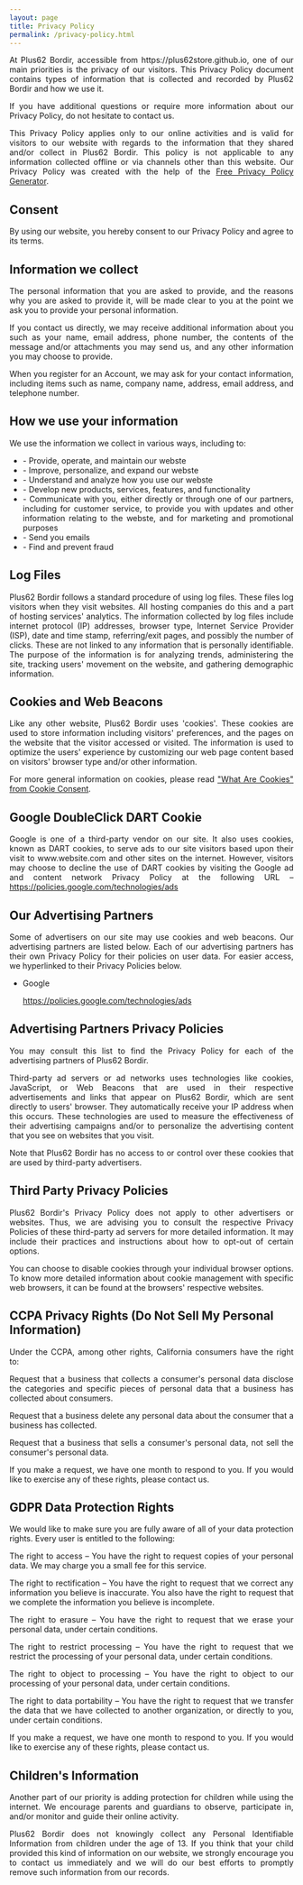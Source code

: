 ```yaml
---
layout: page
title: Privacy Policy
permalink: /privacy-policy.html
---
```



<p style="text-align: justify;">At Plus62 Bordir, accessible from https://plus62store.github.io, one of our main priorities is the privacy of our visitors. This Privacy Policy document contains types of information that is collected and recorded by Plus62 Bordir and how we use it.</p>

<p style="text-align: justify;">If you have additional questions or require more information about our Privacy Policy, do not hesitate to contact us.</p>

<p style="text-align: justify;">This Privacy Policy applies only to our online activities and is valid for visitors to our website with regards to the information that they shared and/or collect in Plus62 Bordir. This policy is not applicable to any information collected offline or via channels other than this website. Our Privacy Policy was created with the help of the <a href="https://www.privacypolicygenerator.info/#wizard">Free Privacy Policy Generator</a>.</p>

<h2>Consent</h2>

<p style="text-align: justify;">By using our website, you hereby consent to our Privacy Policy and agree to its terms.</p>

<h2>Information we collect</h2>

<p style="text-align: justify;">The personal information that you are asked to provide, and the reasons why you are asked to provide it, will be made clear to you at the point we ask you to provide your personal information.</p>
<p style="text-align: justify;">If you contact us directly, we may receive additional information about you such as your name, email address, phone number, the contents of the message and/or attachments you may send us, and any other information you may choose to provide.</p>
<p style="text-align: justify;">When you register for an Account, we may ask for your contact information, including items such as name, company name, address, email address, and telephone number.</p>

<h2>How we use your information</h2>

<p style="text-align: justify;">We use the information we collect in various ways, including to:</p>

<ul style="text-align: justify;">
<li>- Provide, operate, and maintain our webste</li>
<li>- Improve, personalize, and expand our webste</li>
<li>- Understand and analyze how you use our webste</li>
<li>- Develop new products, services, features, and functionality</li>
<li>- Communicate with you, either directly or through one of our partners, including for customer service, to provide you with updates and other information relating to the webste, and for marketing and promotional purposes</li>
<li>- Send you emails</li>
<li>- Find and prevent fraud</li>
</ul>

<h2>Log Files</h2>

<p style="text-align: justify;">Plus62 Bordir follows a standard procedure of using log files. These files log visitors when they visit websites. All hosting companies do this and a part of hosting services' analytics. The information collected by log files include internet protocol (IP) addresses, browser type, Internet Service Provider (ISP), date and time stamp, referring/exit pages, and possibly the number of clicks. These are not linked to any information that is personally identifiable. The purpose of the information is for analyzing trends, administering the site, tracking users' movement on the website, and gathering demographic information.</p>

<h2>Cookies and Web Beacons</h2>

<p style="text-align: justify;">Like any other website, Plus62 Bordir uses 'cookies'. These cookies are used to store information including visitors' preferences, and the pages on the website that the visitor accessed or visited. The information is used to optimize the users' experience by customizing our web page content based on visitors' browser type and/or other information.</p>

<p style="text-align: justify;">For more general information on cookies, please read <a href="https://www.privacypolicyonline.com/what-are-cookies/">"What Are Cookies" from Cookie Consent</a>.</p>

<h2>Google DoubleClick DART Cookie</h2>

<p style="text-align: justify;">Google is one of a third-party vendor on our site. It also uses cookies, known as DART cookies, to serve ads to our site visitors based upon their visit to www.website.com and other sites on the internet. However, visitors may choose to decline the use of DART cookies by visiting the Google ad and content network Privacy Policy at the following URL – <a href="https://policies.google.com/technologies/ads">https://policies.google.com/technologies/ads</a></p>

<h2>Our Advertising Partners</h2>

<p style="text-align: justify;">Some of advertisers on our site may use cookies and web beacons. Our advertising partners are listed below. Each of our advertising partners has their own Privacy Policy for their policies on user data. For easier access, we hyperlinked to their Privacy Policies below.</p>

<ul style="text-align: justify;">
    <li>
        <p>Google</p>
        <p><a href="https://policies.google.com/technologies/ads">https://policies.google.com/technologies/ads</a></p>
    </li>
</ul>

<h2>Advertising Partners Privacy Policies</h2>

<P style="text-align: justify;">You may consult this list to find the Privacy Policy for each of the advertising partners of Plus62 Bordir.</p>

<p style="text-align: justify;">Third-party ad servers or ad networks uses technologies like cookies, JavaScript, or Web Beacons that are used in their respective advertisements and links that appear on Plus62 Bordir, which are sent directly to users' browser. They automatically receive your IP address when this occurs. These technologies are used to measure the effectiveness of their advertising campaigns and/or to personalize the advertising content that you see on websites that you visit.</p>

<p style="text-align: justify;">Note that Plus62 Bordir has no access to or control over these cookies that are used by third-party advertisers.</p>

<h2>Third Party Privacy Policies</h2>

<p style="text-align: justify;">Plus62 Bordir's Privacy Policy does not apply to other advertisers or websites. Thus, we are advising you to consult the respective Privacy Policies of these third-party ad servers for more detailed information. It may include their practices and instructions about how to opt-out of certain options. </p>

<p style="text-align: justify;">You can choose to disable cookies through your individual browser options. To know more detailed information about cookie management with specific web browsers, it can be found at the browsers' respective websites.</p>

<h2>CCPA Privacy Rights (Do Not Sell My Personal Information)</h2>

<p style="text-align: justify;">Under the CCPA, among other rights, California consumers have the right to:</p>
<p style="text-align: justify;">Request that a business that collects a consumer's personal data disclose the categories and specific pieces of personal data that a business has collected about consumers.</p>
<p style="text-align: justify;">Request that a business delete any personal data about the consumer that a business has collected.</p>
<p style="text-align: justify;">Request that a business that sells a consumer's personal data, not sell the consumer's personal data.</p>
<p style="text-align: justify;">If you make a request, we have one month to respond to you. If you would like to exercise any of these rights, please contact us.</p>

<h2>GDPR Data Protection Rights</h2>

<p style="text-align: justify;">We would like to make sure you are fully aware of all of your data protection rights. Every user is entitled to the following:</p>
<p style="text-align: justify;">The right to access – You have the right to request copies of your personal data. We may charge you a small fee for this service.</p>
<p style="text-align: justify;">The right to rectification – You have the right to request that we correct any information you believe is inaccurate. You also have the right to request that we complete the information you believe is incomplete.</p>
<p style="text-align: justify;">The right to erasure – You have the right to request that we erase your personal data, under certain conditions.</p>
<p style="text-align: justify;">The right to restrict processing – You have the right to request that we restrict the processing of your personal data, under certain conditions.</p>
<p style="text-align: justify;">The right to object to processing – You have the right to object to our processing of your personal data, under certain conditions.</p>
<p style="text-align: justify;">The right to data portability – You have the right to request that we transfer the data that we have collected to another organization, or directly to you, under certain conditions.</p>
<p style="text-align: justify;">If you make a request, we have one month to respond to you. If you would like to exercise any of these rights, please contact us.</p>

<h2>Children's Information</h2>

<p style="text-align: justify;">Another part of our priority is adding protection for children while using the internet. We encourage parents and guardians to observe, participate in, and/or monitor and guide their online activity.</p>

<p style="text-align: justify;">Plus62 Bordir does not knowingly collect any Personal Identifiable Information from children under the age of 13. If you think that your child provided this kind of information on our website, we strongly encourage you to contact us immediately and we will do our best efforts to promptly remove such information from our records.</p>
